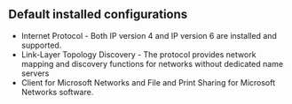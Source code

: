## Default installed configurations

- Internet Protocol - Both IP version 4 and IP version 6 are installed and supported.
- Link-Layer Topology Discovery - The protocol provides network mapping and discovery functions for networks without dedicated name servers
- Client for Microsoft Networks and File and Print Sharing for Microsoft Networks software.